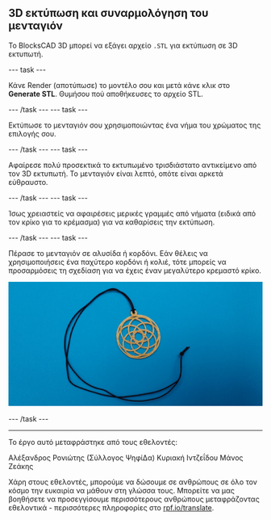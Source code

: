 ## 3D εκτύπωση και συναρμολόγηση του μενταγιόν

Το BlocksCAD 3D μπορεί να εξάγει αρχείο `.STL` για εκτύπωση σε 3D εκτυπωτή.

--- task ---

Κάνε Render (αποτύπωσε) το μοντέλο σου και μετά κάνε κλικ στο **Generate STL**. Θυμήσου πού αποθήκευσες το αρχείο STL.

--- /task --- --- task ---

Εκτύπωσε το μενταγιόν σου χρησιμοποιώντας ένα νήμα του χρώματος της επιλογής σου.

--- /task --- --- task ---

Αφαίρεσε πολύ προσεκτικά το εκτυπωμένο τρισδιάστατο αντικείμενο από τον 3D εκτυπωτή. Το μενταγιόν είναι λεπτό, οπότε είναι αρκετά εύθραυστο.

--- /task --- --- task ---

Ίσως χρειαστείς να αφαιρέσεις μερικές γραμμές από νήματα (ειδικά από τον κρίκο για το κρέμασμα) για να καθαρίσεις την εκτύπωση.

--- /task --- --- task ---

Πέρασε το μενταγιόν σε αλυσίδα ή κορδόνι. Εάν θέλεις να χρησιμοποιήσεις ένα παχύτερο κορδόνι ή κολιέ, τότε μπορείς να προσαρμόσεις τη σχεδίαση για να έχεις έναν μεγαλύτερο κρεμαστό κρίκο.

![Στιγμιότυπο οθόνης](images/pendant-printed.png)

--- /task ---

***
Το έργο αυτό μεταφράστηκε από τους εθελοντές:

Αλέξανδρος Ρονιώτης (Σύλλογος ΨηφίΔα)
Κυριακή Ιντζεΐδου
Μάνος Ζεάκης

Χάρη στους εθελοντές, μπορούμε να δώσουμε σε ανθρώπους σε όλο τον κόσμο την ευκαιρία να μάθουν στη γλώσσα τους. Μπορείτε να μας βοηθήσετε να προσεγγίσουμε περισσότερους ανθρώπους μεταφράζοντας εθελοντικά - περισσότερες πληροφορίες στο [rpf.io/translate](https://rpf.io/translate).